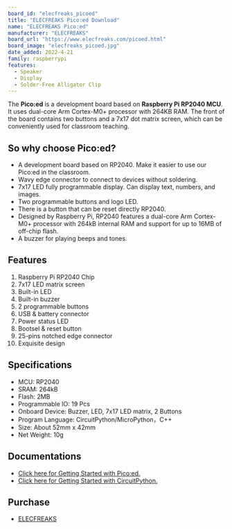 ```yaml
---
board_id: "elecfreaks_picoed"
title: "ELECFREAKS Pico:ed Download"
name: "ELECFREAKS Pico:ed"
manufacturer: "ELECFREAKS"
board_url: "https://www.elecfreaks.com/picoed.html"
board_image: "elecfreaks_picoed.jpg"
date_added: 2022-4-21
family: raspberrypi
features:
  - Speaker
  - Display
  - Solder-Free Alligator Clip
---
```


The **Pico:ed** is a development board based on **Raspberry Pi RP2040 MCU**. It uses dual-core Arm Cortex-M0+ processor with 264KB RAM. The front of the board contains two buttons and a 7x17 dot matrix screen, which can be conveniently used for classroom teaching.

## So why choose Pico:ed?

* A development board based on RP2040. Make it easier to use our Pico:ed in the classroom.
* Wavy edge connector to connect to devices without soldering.
* 7x17 LED fully programmable display. Can display text, numbers, and images.
* Two programmable buttons and logo LED.
* There is a button that can be reset directly RP2040.
* Designed by Raspberry Pi, RP2040 features a dual-core Arm Cortex-M0+ processor with 264kB internal RAM and support for up to 16MB of off-chip flash.
* A buzzer for playing beeps and tones.

## Features

1. Raspberry Pi RP2040 Chip
2. 7x17 LED matrix screen
3. Built-in LED
4. Built-in buzzer
5. 2 programmable buttons
6. USB & battery connector
7. Power status LED
8. Bootsel & reset button
9. 25-pins notched edge connector
10. Exquisite design

## Specifications

* MCU: RP2040
* SRAM: 264kB
* Flash: 2MB
* Programmable IO: 19 Pcs
* Onboard Device: Buzzer, LED, 7x17 LED matrix, 2 Buttons
* Program Language: CircuitPython/MicroPython，C++
* Size: About 52mm x 42mm
* Net Weight: 10g

## Documentations

* [Click here for Getting Started with Pico:ed.](https://www.elecfreaks.com/learn-en/pico-ed/index.html)
* [Click here for Getting Started with CircuitPython.](https://docs.circuitpython.org/)

## Purchase

* [ELECFREAKS](https://www.elecfreaks.com/elecfreaks-pico-ed-v2.html)
